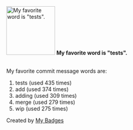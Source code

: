 <img src="https://my-badges.github.io/my-badges/favorite-word.png" alt="My favorite word is &quot;tests&quot;." title="My favorite word is &quot;tests&quot;." width="128">
<strong>My favorite word is &quot;tests&quot;.</strong>
<br><br>

My favorite commit message words are:

1. tests (used 435 times)
2. add (used 374 times)
3. adding (used 309 times)
4. merge (used 279 times)
5. wip (used 275 times)


Created by <a href="https://github.com/my-badges/my-badges">My Badges</a>
